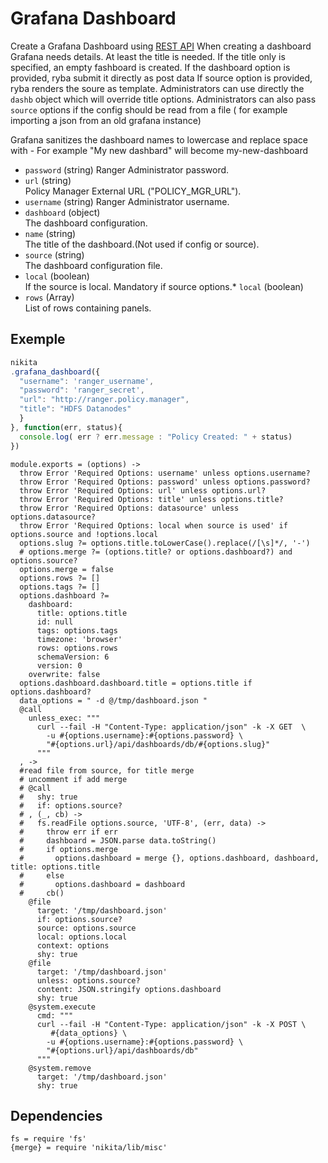 
# Grafana Dashboard

Create a Grafana Dashboard using [REST API](http://docs.grafana.org/http_api/dashboard/)
When creating a dashboard Grafana needs details. At least the title is needed.
If the title only is specified, an empty fashboard is created.
If the dashboard option is provided, ryba submit it directly as post data
If source option is provided, ryba renders the soure  as template.
Administrators can use directly the `dashb` object which will override title options.
Administrators can also pass `source` options if the config should be read from a file
( for example importing a json from an old grafana instance)

Grafana sanitizes the dashboard names to lowercase and replace space with -
For example "My new dashbard" will become my-new-dashboard

* `password` (string)
  Ranger Administrator password.
* `url` (string)   
  Policy Manager External URL ("POLICY\_MGR\_URL").
* `username` (string)
  Ranger Administrator username.
* `dashboard` (object)   
  The dashboard configuration.
* `name` (string)   
  The title of the dashboard.(Not used if config or source).
* `source` (string)   
  The dashboard configuration file.
* `local` (boolean)   
  If the source is local. Mandatory if source options.* `local` (boolean)   
* `rows` (Array)   
  List of rows containing panels.
    
  
## Exemple

```js
nikita
.grafana_dashboard({
  "username": 'ranger_username',
  "password": 'ranger_secret',
  "url": "http://ranger.policy.manager",
  "title": "HDFS Datanodes"
  }
}, function(err, status){
  console.log( err ? err.message : "Policy Created: " + status)
})
```

    module.exports = (options) ->
      throw Error 'Required Options: username' unless options.username?
      throw Error 'Required Options: password' unless options.password?
      throw Error 'Required Options: url' unless options.url?
      throw Error 'Required Options: title' unless options.title?
      throw Error 'Required Options: datasource' unless options.datasource?
      throw Error 'Required Options: local when source is used' if options.source and !options.local
      options.slug ?= options.title.toLowerCase().replace(/[\s]*/, '-')
      # options.merge ?= (options.title? or options.dashboard?) and options.source?
      options.merge = false
      options.rows ?= []
      options.tags ?= []
      options.dashboard ?=
        dashboard:
          title: options.title
          id: null
          tags: options.tags
          timezone: 'browser'
          rows: options.rows
          schemaVersion: 6
          version: 0
        overwrite: false
      options.dashboard.dashboard.title = options.title if options.dashboard?
      data_options = " -d @/tmp/dashboard.json "
      @call
        unless_exec: """
          curl --fail -H "Content-Type: application/json" -k -X GET  \
            -u #{options.username}:#{options.password} \
            "#{options.url}/api/dashboards/db/#{options.slug}"
          """
      , ->
      #read file from source, for title merge
      # uncomment if add merge 
      # @call
      #   shy: true
      #   if: options.source?
      # , (_, cb) ->
      #   fs.readFile options.source, 'UTF-8', (err, data) ->
      #     throw err if err
      #     dashboard = JSON.parse data.toString()
      #     if options.merge
      #       options.dashboard = merge {}, options.dashboard, dashboard, title: options.title
      #     else
      #       options.dashboard = dashboard
      #     cb()
        @file
          target: '/tmp/dashboard.json'
          if: options.source?
          source: options.source
          local: options.local
          context: options
          shy: true
        @file
          target: '/tmp/dashboard.json'
          unless: options.source?
          content: JSON.stringify options.dashboard
          shy: true
        @system.execute
          cmd: """
          curl --fail -H "Content-Type: application/json" -k -X POST \
             #{data_options} \
            -u #{options.username}:#{options.password} \
            "#{options.url}/api/dashboards/db"
          """
        @system.remove
          target: '/tmp/dashboard.json'
          shy: true
        



## Dependencies

    fs = require 'fs'
    {merge} = require 'nikita/lib/misc'
